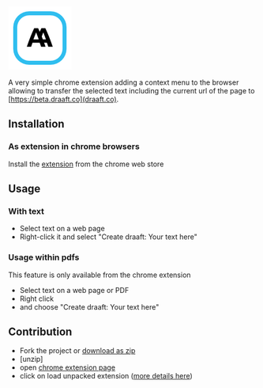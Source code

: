 ![Draaft icon](/icon/128.png?raw=true)

A very simple chrome extension adding a context menu to the browser allowing to
transfer the selected text including the current url of the page to
[https://beta.draaft.co](draaft.co).

## Installation

### As extension in chrome browsers

Install the [extension](https://chrome.google.com/webstore/detail/draaft-bookmarker/bdppmhlaopccijpfcnmbmnjgapmcldbm)
from the chrome web store

## Usage

### With text

* Select text on a web page
* Right-click it and select "Create draaft: Your text here"

### Usage within pdfs

This feature is only available from the chrome extension

* Select text on a web page or PDF
* Right click
* and choose "Create draaft: Your text here"


## Contribution

* Fork the project or [download as zip](https://github.com/draaft-io/chrome-extension/archive/master.zip)
* [unzip]
* open [chrome extension page](chrome://extensions/)
* click on load unpacked extension ([more details here](https://developer.chrome.com/extensions/getstarted#unpacked))
